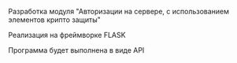 Разработка модуля "Авторизации на сервере,  с использованием элементов крипто защиты"

Реализация на фреймворке FLASK

Программа будет выполнена в виде API
